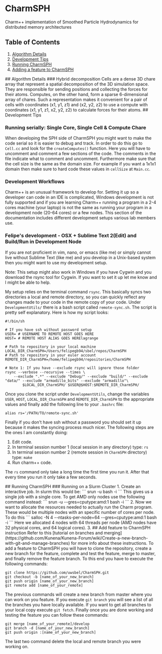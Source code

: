 # CharmSPH
Charm++ implementation of Smoothed Particle Hydrodynamics for distributed memory architectures

## Table of Contents
1. [Algorithm Details](#algorithmdetails)
2. [Development Tips](#developmenttips)
3. [Running CharmSPH](#runningcharmsph)
4. [Adding a feature to CharmSPH](#addfeature)

<a name="algorithmdetails">
## Algorithm Details
</a>
### Hybrid decomposition
Cells are a dense 3D chare array that represent a spatial decomposition of the 3D simulation space. They are responsible for sending positions and collecting the forces for their atoms. Computes, on the other hand, form a sparse 6-dimensional array of chares. Such a representation makes it convenient for a pair of cells with coordinates (x1, y1, z1) and (x2, y2, z2) to use a compute with coordinates (x1, y1, z1, x2, y2, z2) to calculate forces for their atoms.

<a name="developmenttips">
## Development Tips
</a>

### Running serially: Single Core, Single Cell & Compute Chare
When developing the SPH side of CharmSPH you might want to make the code serial so it is easier to debug and track. In order to do this go to `Cell.cc` and look for the `createComputes()` function. Here you will have to uncomment and comment a few sections of the code. The comments in the file indicate what to comment and uncomment. Furthermore make sure that the cell size is the same as the domain size. For example if you want a 1x1x1 domain then make sure to hard code these values in `cellSize` at `Main.cc`.

### Development Workflows

Charm++ is an unusual framework to develop for. Setting it up so a developer can code in an IDE is complicated, Windows development is not fully supported and if you are learning Charm++ running a program in a 2-4 cores machine (your laptop) is not the same as running your program in a development node (20-64 cores) or a few nodes. This section of the documentation includes different development setups various lab members use. 

### Felipe's development - OSX + Sublime Text 2(Edit) and Build/Run in Development Node

If you are not proficient in vim, nano, or emacs (like me) or simply cannot live without Sublime Text (like me) and you develop in a Unix-based system then you might want to use my development setup. 

Note: This setup might also work in Windows if you have Cygwin and you download the rsync tool for Cygwin. If you want to set it up let me know and I might be able to help.

My setup relies on the terminal command `rsync`. This basically syncs two directories a local and remote directory, so you can quickly reflect any changes made to your code in the remote copy of your code. Under `DevelopmentUtils/` there is a bash script called `remote-sync.sh`. The script is pretty self explanatory. Here is how my script looks: 

```
#!/bin/sh

# If you have ssh without password setup
USER= # USERNAME TO REMOTE HOST GOES HERE
HOST= # REMOTE HOST ALIAS GOES HERElagrange

# Path to repository in your local machine
LOCAL_DIR_CharmSPH=/Users/felipegb94/sbel/repos/CharmSPH
# Path to repository in your euler account
REMOTE_DIR_CharmSPH=/home/felipegb94/repositories/CharmSPH

# Note 1: If you have --exclude rsync will ignore those folder
rsync --verbose --recursive --times \
    --exclude ".*" --exclude "Debug/" --exclude "build/" --exclude "data/" --exclude "armadillo_bits" --exclude "armadillo"\
        $LOCAL_DIR_CharmSPH/ $USER@$HOST:$REMOTE_DIR_CharmSPH/

```

Once you clone the script under `DevelopmentUtils`, change the variables `USER`, `HOST`, `LOCAL_DIR_CharmSPH` and `REMOTE_DIR_CharmSPH` to the appropriate values and finally add the following line to your `.bashrc` file:

```
alias rs='/PATH/TO/remote-sync.sh'
```

Finally if you don't have ssh without a password you should set it up because it makes the syncing process much nicer. The following steps are the ones I am constantly doing:

1. Edit code.
2. In terminal session number 1 (local session in any directory) type: `rs`
3. In terminal session number 2 (remote session in `CharmSPH` directory) type: `make`
4. Run charm++ code.

The `rs` command only take a long time the first time you run it. After that every time you run it only take a few seconds.

<a name="runningcharmsph">
## Running CharmSPH
</a>
### Running on a Slurm Cluster
1. Create an interactive job. In slurm this would be: 
```
srun -u bash -i
```
This gives us a single job with a single core. To get AMD only nodes use the following command instead: 
```
srun -u --gres=cputype:amd:1 bash -i
```
2. Now we want to allocate the resources needed to actually run the Charm program. These would be multiple nodes with an specific number of cores per node. To do this
```
salloc -N 4 --ntasks-per-node=64 --gres=cputype:amd:1 bash -i
```
Here we allocated 4 nodes with 64 threads per node (AMD nodes have 32 physical cores, and 64 logical cores).
3. 

<a name="addfeature">
## Add feature to CharmSPH instruction
</a>
Refer to this [tutorial on branches and merging] (https://github.com/Kunena/Kunena-Forum/wiki/Create-a-new-branch-with-git-and-manage-branches) for more info about these instructions. To add a feature to CharmSPH you will have to clone the repository, create a new branch for the feature, complete and test the feature, merge to master, and finally remove the feature branch. To this end you have to execute the following commands:

```
git clone https://github.com/uwsbel/CharmSPH.git
git checkout -b [name_of_your_new_branch]
git push origin [name_of_your_new_branch]
git remote add [name_of_your_remote] 
```

The previous commands will create a new branch from master where you can work on you feature. If you execute `git branch` you will see a list of all the branches you have locally available. If you want to get all branches to your local copy execute `git fetch`. Finally once you are done working and testing the feature you can follow these commands:

```
git merge [name_of_your_remote]/develop
git branch -d [name_of_your_new_branch]
git push origin :[name_of_your_new_branch]
```

The last two command delete the local and remote branch you were working on.


